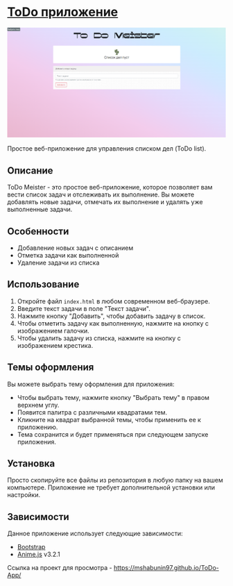 # [ToDo приложение](https://mshabunin97.github.io/ToDo-App/)

![ToDo](img/Todo.png)

Простое веб-приложение для управления списком дел (ToDo list). 

## Описание

ToDo Meister - это простое веб-приложение, которое позволяет вам вести список задач и отслеживать их выполнение. Вы можете добавлять новые задачи, отмечать их выполнение и удалять уже выполненные задачи.

## Особенности

- Добавление новых задач с описанием
- Отметка задачи как выполненной
- Удаление задачи из списка

## Использование

1. Откройте файл `index.html` в любом современном веб-браузере.
2. Введите текст задачи в поле "Текст задачи".
3. Нажмите кнопку "Добавить", чтобы добавить задачу в список.
4. Чтобы отметить задачу как выполненную, нажмите на кнопку с изображением галочки.
5. Чтобы удалить задачу из списка, нажмите на кнопку с изображением крестика.

## Темы оформления

Вы можете выбрать тему оформления для приложения:

- Чтобы выбрать тему, нажмите кнопку "Выбрать тему" в правом верхнем углу.
- Появится палитра с различными квадратами тем.
- Кликните на квадрат выбранной темы, чтобы применить ее к приложению.
- Тема сохранится и будет применяться при следующем запуске приложения.

## Установка

Просто скопируйте все файлы из репозитория в любую папку на вашем компьютере. Приложение не требует дополнительной установки или настройки.

## Зависимости

Данное приложение использует следующие зависимости:

- [Bootstrap](https://getbootstrap.com)
- [Anime.js](https://animejs.com) v3.2.1

Ссылка на проект для просмотра - https://mshabunin97.github.io/ToDo-App/

